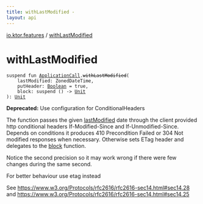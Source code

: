```yaml
---
title: withLastModified - 
layout: api
---
```


<div class='api-docs-breadcrumbs'><a href="index.html">io.ktor.features</a> / <a href="./with-last-modified.html">withLastModified</a></div>

# withLastModified

<div class="signature"><code><span class="keyword">suspend</span> <span class="keyword">fun </span><a href="../io.ktor.application/-application-call/index.html"><span class="identifier">ApplicationCall</span></a><span class="symbol">.</span><s><span class="identifier">withLastModified</span></s><span class="symbol">(</span><br/>&nbsp;&nbsp;&nbsp;&nbsp;<span class="parameterName" id="io.ktor.features$withLastModified(io.ktor.application.ApplicationCall, java.time.ZonedDateTime, kotlin.Boolean, kotlin.SuspendFunction0((kotlin.Unit)))/lastModified">lastModified</span><span class="symbol">:</span>&nbsp;<span class="identifier">ZonedDateTime</span><span class="symbol">, </span><br/>&nbsp;&nbsp;&nbsp;&nbsp;<span class="parameterName" id="io.ktor.features$withLastModified(io.ktor.application.ApplicationCall, java.time.ZonedDateTime, kotlin.Boolean, kotlin.SuspendFunction0((kotlin.Unit)))/putHeader">putHeader</span><span class="symbol">:</span>&nbsp;<a href="https://kotlinlang.org/api/latest/jvm/stdlib/kotlin/-boolean/index.html"><span class="identifier">Boolean</span></a>&nbsp;<span class="symbol">=</span>&nbsp;true<span class="symbol">, </span><br/>&nbsp;&nbsp;&nbsp;&nbsp;<span class="parameterName" id="io.ktor.features$withLastModified(io.ktor.application.ApplicationCall, java.time.ZonedDateTime, kotlin.Boolean, kotlin.SuspendFunction0((kotlin.Unit)))/block">block</span><span class="symbol">:</span>&nbsp;<span class="keyword">suspend </span><span class="symbol">(</span><span class="symbol">)</span>&nbsp;<span class="symbol">-&gt;</span>&nbsp;<a href="https://kotlinlang.org/api/latest/jvm/stdlib/kotlin/-unit/index.html"><span class="identifier">Unit</span></a><br/><span class="symbol">)</span><span class="symbol">: </span><a href="https://kotlinlang.org/api/latest/jvm/stdlib/kotlin/-unit/index.html"><span class="identifier">Unit</span></a></code></div>

**Deprecated:** Use configuration for ConditionalHeaders

The function passes the given <a href="with-last-modified.html#io.ktor.features$withLastModified(io.ktor.application.ApplicationCall, java.time.ZonedDateTime, kotlin.Boolean, kotlin.SuspendFunction0((kotlin.Unit)))/lastModified">lastModified</a> date through the client provided
http conditional headers If-Modified-Since and If-Unmodified-Since. Depends on conditions it
produces 410 Precondition Failed or 304 Not modified responses when necessary.
Otherwise sets ETag header and delegates to the <a href="with-last-modified.html#io.ktor.features$withLastModified(io.ktor.application.ApplicationCall, java.time.ZonedDateTime, kotlin.Boolean, kotlin.SuspendFunction0((kotlin.Unit)))/block">block</a> function.

Notice the second precision so it may work wrong if there were few changes during the same second.

For better behaviour use etag instead

See https://www.w3.org/Protocols/rfc2616/rfc2616-sec14.html#sec14.28 and
https://www.w3.org/Protocols/rfc2616/rfc2616-sec14.html#sec14.25

